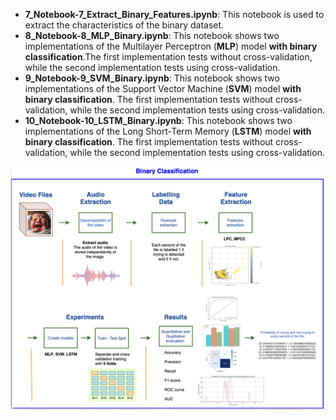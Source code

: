 * **7_Notebook-7_Extract_Binary_Features.ipynb**: This notebook is used to extract the characteristics of the binary dataset.
* **8_Notebook-8_MLP_Binary.ipynb**: This notebook shows two implementations of the Multilayer Perceptron (**MLP**) model **with binary classification**.The first implementation tests without cross-validation, while the second implementation tests using cross-validation.
* **9_Notebook-9_SVM_Binary.ipynb**: This notebook shows two implementations of the Support Vector Machine (**SVM**) model **with binary classification**. The first implementation tests without cross-validation, while the second implementation tests using cross-validation.
* **10_Notebook-10_LSTM_Binary.ipynb**: This notebook shows two implementations of the Long Short-Term Memory (**LSTM**) model **with binary classification**. The first implementation tests without cross-validation, while the second implementation tests using cross-validation.

![](../../doc/figures/Binary-classification.png) 
